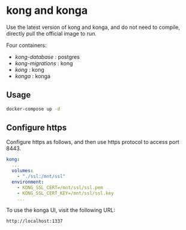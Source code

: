 # kong and konga

Use the latest version of kong and konga, and do not need to compile, directly pull the official image to run.

Four containers:

* *kong-database* : postgres
* *kong-migrations* : kong
* *kong* : kong
* *konga* : konga


## Usage

```bash
docker-compose up -d
```


## Configure https

Configure https as follows, and then use https protocol to access port 8443.

```yaml
kong:
  ...
  volumes:
    - "./ssl:/mnt/ssl"
  environment:
    - KONG_SSL_CERT=/mnt/ssl/ssl.pem
    - KONG_SSL_CERT_KEY=/mnt/ssl/ssl.key
    ...
```

To use the konga UI, visit the following URL:
```
http://localhost:1337
```

